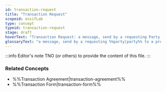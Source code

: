 ```yaml
---
id: transaction-request
title: "Transaction Request"
scopeid: essifLab
type: concept
typeid: transaction-request
stage: draft
hoverText: "Transaction Request: a message, send by a requesting Party to a providing Party, that initiates the negotiation of a new Transaction Agreement between these Parties for the provisioning of a specific product or service."
glossaryText: "a message, send by a requesting %%party|party%% to a providing %%party|party%%, that initiates the negotiation of a new %%transaction agreement|transaction-agreement%% between these %%parties|party%% for the provisioning of a specific product or service."
---
```


:::info Editor's note
TNO (or others) to provide the content of this file.
:::

### Related Concepts
- %%Transaction Agreement|transaction-agreement%%
- %%Transaction Form|transaction-form%%